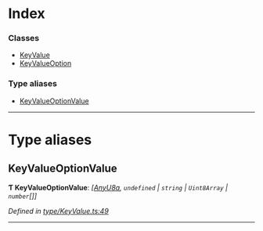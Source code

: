 

# Index

### Classes

* [KeyValue](../classes/_type_keyvalue_.keyvalue.md)
* [KeyValueOption](../classes/_type_keyvalue_.keyvalueoption.md)

### Type aliases

* [KeyValueOptionValue](_type_keyvalue_.md#keyvalueoptionvalue)

---

# Type aliases

<a id="keyvalueoptionvalue"></a>

##  KeyValueOptionValue

**Ƭ KeyValueOptionValue**: *[[AnyU8a](_types_.md#anyu8a), `undefined` \| `string` \| `Uint8Array` \| `number`[]]*

*Defined in [type/KeyValue.ts:49](https://github.com/polkadot-js/api/blob/c827bdb/packages/types/src/type/KeyValue.ts#L49)*

___

